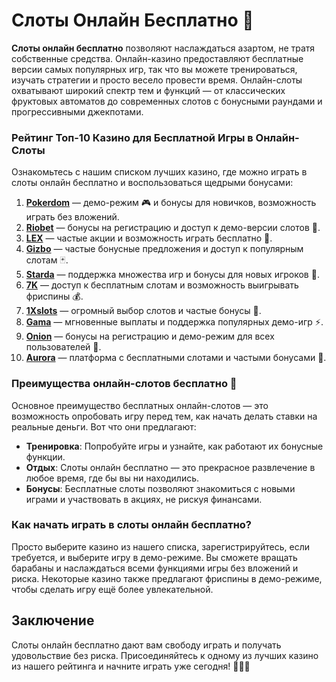 # Слоты Онлайн Бесплатно 💸

**Слоты онлайн бесплатно** позволяют наслаждаться азартом, не тратя собственные средства. Онлайн-казино предоставляют бесплатные версии самых популярных игр, так что вы можете тренироваться, изучать стратегии и просто весело провести время. Онлайн-слоты охватывают широкий спектр тем и функций — от классических фруктовых автоматов до современных слотов с бонусными раундами и прогрессивными джекпотами.

### Рейтинг Топ-10 Казино для Бесплатной Игры в Онлайн-Слоты

Ознакомьтесь с нашим списком лучших казино, где можно играть в слоты онлайн бесплатно и воспользоваться щедрыми бонусами:

1. **[Pokerdom](https://brandplay.link/4k77v2yx)** — демо-режим 🎮 и бонусы для новичков, возможность играть без вложений.
2. **[Riobet](https://brandplay.link/7xBLTPyj)** — бонусы на регистрацию и доступ к демо-версии слотов 🎲.
3. **[LEX](https://brandplay.link/zW4hdDFV)** — частые акции и возможность играть бесплатно 🌟.
4. **[Gizbo](https://brandplay.link/bprXw4YV)** — частые бонусные предложения и доступ к популярным слотам 🃏.
5. **[Starda](https://brandplay.link/fB7xwRFL)** — поддержка множества игр и бонусы для новых игроков 🎁.
6. **[7K](https://brandplay.link/BvQyFShp)** — доступ к бесплатным слотам и возможность выигрывать фриспины 💰.
7. **[1Xslots](https://brandplay.link/hSB1khtr)** — огромный выбор слотов и частые бонусы 🎉.
8. **[Gama](https://brandplay.link/j6NMKsDz)** — мгновенные выплаты и поддержка популярных демо-игр ⚡.
9. **[Onion](https://brandplay.link/zBGRVpQ9)** — бонусы на регистрацию и демо-режим для всех пользователей 🎰.
10. **[Aurora](https://10trafic-stat2.com/click/668546556bcc6313411604bd/6766/13032/subaccount)** — платформа с бесплатными слотами и частыми бонусами 💎.

### Преимущества онлайн-слотов бесплатно 🎲

Основное преимущество бесплатных онлайн-слотов — это возможность опробовать игру перед тем, как начать делать ставки на реальные деньги. Вот что они предлагают:
- **Тренировка**: Попробуйте игры и узнайте, как работают их бонусные функции.
- **Отдых**: Слоты онлайн бесплатно — это прекрасное развлечение в любое время, где бы вы ни находились.
- **Бонусы**: Бесплатные слоты позволяют знакомиться с новыми играми и участвовать в акциях, не рискуя финансами.

### Как начать играть в слоты онлайн бесплатно?

Просто выберите казино из нашего списка, зарегистрируйтесь, если требуется, и выберите игру в демо-режиме. Вы сможете вращать барабаны и наслаждаться всеми функциями игры без вложений и риска. Некоторые казино также предлагают фриспины в демо-режиме, чтобы сделать игру ещё более увлекательной.

## Заключение

Слоты онлайн бесплатно дают вам свободу играть и получать удовольствие без риска. Присоединяйтесь к одному из лучших казино из нашего рейтинга и начните играть уже сегодня! 🎉🎰💸
